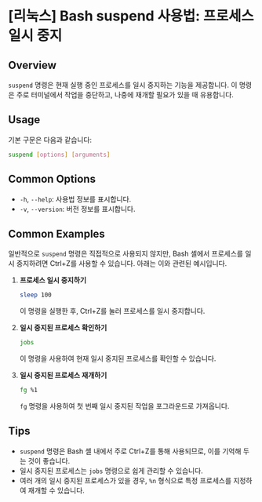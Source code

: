 # [리눅스] Bash suspend 사용법: 프로세스 일시 중지

## Overview
`suspend` 명령은 현재 실행 중인 프로세스를 일시 중지하는 기능을 제공합니다. 이 명령은 주로 터미널에서 작업을 중단하고, 나중에 재개할 필요가 있을 때 유용합니다.

## Usage
기본 구문은 다음과 같습니다:

```bash
suspend [options] [arguments]
```

## Common Options
- `-h`, `--help`: 사용법 정보를 표시합니다.
- `-v`, `--version`: 버전 정보를 표시합니다.

## Common Examples
일반적으로 `suspend` 명령은 직접적으로 사용되지 않지만, Bash 셸에서 프로세스를 일시 중지하려면 Ctrl+Z를 사용할 수 있습니다. 아래는 이와 관련된 예시입니다.

1. **프로세스 일시 중지하기**
   ```bash
   sleep 100
   ```
   이 명령을 실행한 후, Ctrl+Z를 눌러 프로세스를 일시 중지합니다.

2. **일시 중지된 프로세스 확인하기**
   ```bash
   jobs
   ```
   이 명령을 사용하여 현재 일시 중지된 프로세스를 확인할 수 있습니다.

3. **일시 중지된 프로세스 재개하기**
   ```bash
   fg %1
   ```
   `fg` 명령을 사용하여 첫 번째 일시 중지된 작업을 포그라운드로 가져옵니다.

## Tips
- `suspend` 명령은 Bash 셸 내에서 주로 Ctrl+Z를 통해 사용되므로, 이를 기억해 두는 것이 좋습니다.
- 일시 중지된 프로세스는 `jobs` 명령으로 쉽게 관리할 수 있습니다.
- 여러 개의 일시 중지된 프로세스가 있을 경우, `%n` 형식으로 특정 프로세스를 지정하여 재개할 수 있습니다.